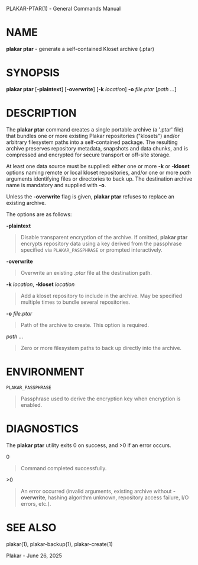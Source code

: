 PLAKAR-PTAR(1) - General Commands Manual

# NAME

**plakar ptar** - generate a self-contained Kloset archive (.ptar)

# SYNOPSIS

**plakar ptar**
\[**-plaintext**]
\[**-overwrite**]
\[**-k**&nbsp;*location*]
**-o**&nbsp;*file.ptar*
\[*path&nbsp;...*]

# DESCRIPTION

The
**plakar ptar**
command creates a single portable archive
(a
'.ptar'
file) that bundles one or more existing Plakar repositories
("klosets")
and/or arbitrary filesystem paths into a self-contained package.
The resulting archive preserves repository metadata, snapshots and
data chunks, and is compressed and encrypted for secure transport or
off-site storage.

At least one data source must be supplied: either one or more
**-k** or **-kloset**
options naming remote or local kloset repositories, and/or one or more
*path*
arguments identifying files or directories to back up.
The destination archive name is mandatory and supplied with
**-o**.

Unless the
**-overwrite**
flag is given,
**plakar ptar**
refuses to replace an existing archive.

The options are as follows:

**-plaintext**

> Disable transparent encryption of the archive.
> If omitted,
> **plakar ptar**
> encrypts repository data using a key derived from the passphrase
> specified via
> `PLAKAR_PASSPHRASE`
> or prompted interactively.

**-overwrite**

> Overwrite an existing
> *.ptar*
> file at the destination path.

**-k** *location*, **-kloset** *location*

> Add a kloset repository to include in the archive.
> May be specified multiple times to bundle several repositories.

**-o** *file.ptar*

> Path of the archive to create.
> This option is required.

*path ...*

> Zero or more filesystem paths to back up directly into the archive.

# ENVIRONMENT

`PLAKAR_PASSPHRASE`

> Passphrase used to derive the encryption key when encryption is
> enabled.

# DIAGNOSTICS

The **plakar ptar** utility exits&#160;0 on success, and&#160;&gt;0 if an error occurs.

0

> Command completed successfully.

&gt;0

> An error occurred (invalid arguments, existing archive without
> **-overwrite**,
> hashing algorithm unknown, repository access failure, I/O errors, etc.).

# SEE ALSO

plakar(1),
plakar-backup(1),
plakar-create(1)

Plakar - June 26, 2025
